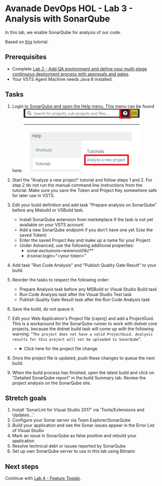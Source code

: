 # Avanade DevOps HOL - Lab 3 - Analysis with SonarQube

In this lab, we enable SonarQube for analysis of our code.

Based on [this](https://docs.sonarqube.org/display/SCAN/Analyzing+with+SonarQube+Extension+for+VSTS-TFS) tutorial.

## Prerequisites

- Complete [Lab 2 - Add QA environment and define your multi-stage continuous deployment process with approvals and gates](lab-2-multi-stage-deployments.md).
- Your VSTS Agent Machine needs Java 8 installed.

## Tasks

1. Login to SonarQube and open the Help menu. This menu can be found here:
    ![Tutorial steps](images/lab-3-tutorial.png)

1. Start the "Analyze a new project" tutorial and follow steps 1 and 2. For step 2 do not run the manual command line instructions from the tutorial. Make sure you save the Token and Project Key somewhere safe for later use in VSTS.

1. Edit your build definition and add task "Prepare analysis on SonarQube" before any Msbuild or VSBuild task.
    - Install SonarQube extension from marketplace if the task is not yet available on your VSTS account
    - Add a new SonarQube endpoint if you don't have one yet (Use the saved Token)
    - Enter the saved Project Key and make up a name for your Project
    - Under Advanced, use the following additional properties:
        - sonar.exclusions=wwwroot/lib/**
        - d:sonar.login="\<your token\>"

1. Add task "Run Code Analysis" and "Publish Quality Gate Result" to your build.

1. Reorder the tasks to respect the following order:
   - Prepare Analysis task before any MSBuild or Visual Studio Build task
   - Run Code Analysis task after the Visual Studio Test task
   - Publish Quality Gate Result task after the Run Code Analysis task

1. Save the build, do not queue it.

1. Edit your Web Application's Project file (csproj) and add a ProjectGuid. This is a workaround for the SonarQube runner to work with dotnet core projects, because the dotnet build task will come up with the following warning: "```The project does not have a valid ProjectGuid. Analysis results for this project will not be uploaded to SonarQube```".
   - <details><summary>Click here for the project file change</summary>

        ```xml
        <PropertyGroup>
            <TargetFramework>netcoreapp2.0</TargetFramework>

            ...

            <ProjectGuid>c1182fc3-8c56-4d10-b550-965843e9e9b4</ProjectGuid>
        </PropertyGroup>
        ```
     </details>

1. Once the project file is updated, push these changes to queue the next build.

1. When the build process has finished, open the latest build and click on "Detailed SonarQube report" in the build Summary tab. Review the project analysis on the SonarQube site.

## Stretch goals

1. Install 'SonarLint for Visual Studio 2017' via 'Tools/Extensions and Updates...'
2. Configure your Sonar server via Team Explorer/SonarQube
3. Build your application and see the Sonar issues appear in the Error List of Visual Studio
4. Mark an issue in SonarQube as false positive and rebuild your application
5. Resolve technical debt or issues reported by SonarQube
6. Set up own SonarQube server to use in this lab using Bitnami

## Next steps

Continue with [Lab 4 - Feature Toggle](lab-4-feature-toggle.md).